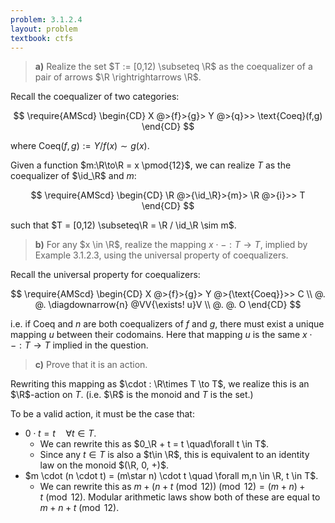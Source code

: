 ```yaml
---
problem: 3.1.2.4 
layout: problem
textbook: ctfs
---
```


> **a)** Realize the set $T := [0,12) \subseteq \R$ as the coequalizer of a pair
> of arrows $\R \rightrightarrows \R$.

Recall the coequalizer of two categories:

$$
\require{AMScd}
\begin{CD}
X @>{f}>{g}> Y @>{q}>> \text{Coeq}(f,g)
\end{CD}
$$

where $\text{Coeq}(f,g) := Y / f(x)\sim g(x)$.

Given a function $m:\R\to\R = x \pmod{12}$, we can realize $T$ as the
coequalizer of $\id_\R$ and $m$:

$$
\require{AMScd}
\begin{CD}
\R @>{\id_\R}>{m}> \R @>{i}>> T
\end{CD}
$$

such that $T = [0,12) \subseteq\R = \R / \id_\R \sim m$.

> **b)** For any $x \in \R$, realize the mapping $x \cdot - : T \to T$, implied
> by Example 3.1.2.3, using the universal property of coequalizers.

Recall the universal property for coequalizers:

$$
\require{AMScd}
\begin{CD}
X @>{f}>{g}> Y @>{\text{Coeq}}>>  C \\
@.           @. \diagdownarrow{n} @VV{\exists! u}V \\
@.           @.                   O
\end{CD}
$$

i.e. if $\text{Coeq}$ and $n$ are both coequalizers of $f$ and $g$, there must
exist a unique mapping $u$ between their codomains. Here that mapping $u$ is the
same $x\cdot - : T\to T$ implied in the question.

> **c)** Prove that it is an action.

Rewriting this mapping as $\cdot : \R\times T \to T$, we realize this is an
$\R$-action on $T$. (i.e. $\R$ is the monoid and $T$ is the set.)

To be a valid action, it must be the case that:

 - $0 \cdot t = t \quad \forall t \in T$.   
    - We can rewrite this as $0_\R + t = t \quad\forall t \in T$.
    - Since any $t\in T$ is also a $t\in \R$, this is equivalent to an identity
      law on the monoid $(\R, 0, +)$.
 - $m \cdot (n \cdot t) = (m\star n) \cdot t \quad \forall m,n \in \R, t \in T$.  
    - We can rewrite this as 
      $m + (n + t \pmod{12}) \pmod{12} = (m + n) + t \pmod{12}$.
      Modular arithmetic laws show both of these are equal to $m + n + t
      \pmod{12}$.
